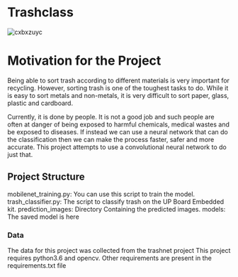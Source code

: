 # Trashclass

![cxbxzuyc](https://user-images.githubusercontent.com/85836377/191777052-f38d2b01-80ce-4dab-bff4-8497d88ef48b.png)

<h1> Motivation for the
  Project </h1>

Being able to sort trash according to different materials is very important for recycling. However, sorting trash is one of the toughest tasks to do. While it is easy to sort metals and non-metals, it is very difficult to sort paper, glass, plastic and cardboard.

Currently, it is done by people. It is not a good job and such people are often at danger of being exposed to harmful chemicals, medical wastes and be exposed to diseases. If instead we can use a neural network that can do the classification then we can make the process faster, safer and more accurate.
This project attempts to use a convolutional neural network to do just that.

<h2>Project Structure</h2>

mobilenet_training.py: You can use this script to train the model.
trash_classifier.py: The script to classify trash on the UP Board Embedded kit.
prediction_images: Directory Containing the predicted images.
models: The saved model is here

<h3>Data</h3>

The data for this project was collected from the trashnet project
This project requires python3.6 and opencv. Other requirements are present in the requirements.txt file
